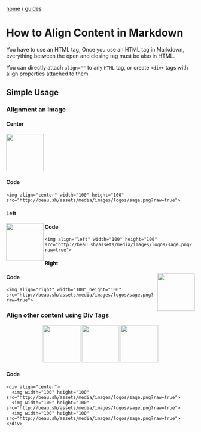 
<p><a href="/">home</a> / <a href="/guides">guides</a></p>
<div class="rainbow-retro"></div>

# How to Align Content in Markdown

You have to use an HTML tag, Once you use an HTML tag in Markdown, everything between the open and closing tag must be also in HTML. 

You can directly attach `align=""` to any `HTML` tag, or create `<div>` tags with align properties attached to them. 

## Simple Usage

### Alignment an Image

#### Center

<img align="center" width="100" height="100" src="http://beau.sh/assets/media/images/logos/sage.png?raw=true">

#### Code

```
<img align="center" width="100" height="100" src="http://beau.sh/assets/media/images/logos/sage.png?raw=true">
```

#### Left

<img align="left" width="100" height="100" src="http://beau.sh/assets/media/images/logos/sage.png?raw=true">

#### Code

```
<img align="left" width="100" height="100" src="http://beau.sh/assets/media/images/logos/sage.png?raw=true">
```

#### Right

<img align="right" width="100" height="100" src="http://beau.sh/assets/media/images/logos/sage.png?raw=true">

#### Code

```
<img align="right" width="100" height="100" src="http://beau.sh/assets/media/images/logos/sage.png?raw=true">
```

### Align other content using Div Tags

<div align="center">
  <img width="100" height="100" src="http://beau.sh/assets/media/images/logos/sage.png?raw=true">
  <img width="100" height="100" src="http://beau.sh/assets/media/images/logos/sage.png?raw=true">
  <img width="100" height="100" src="http://beau.sh/assets/media/images/logos/sage.png?raw=true">
</div>
  

#### Code

```
<div align="center">
  <img width="100" height="100" src="http://beau.sh/assets/media/images/logos/sage.png?raw=true">
  <img width="100" height="100" src="http://beau.sh/assets/media/images/logos/sage.png?raw=true">
  <img width="100" height="100" src="http://beau.sh/assets/media/images/logos/sage.png?raw=true">
</div>
```
